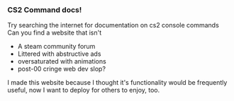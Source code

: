 ### CS2 Command docs!

Try searching the internet for documentation on cs2 console commands
Can you find a website that isn't

- A steam community forum
- Littered with abstructive ads
- oversaturated with animations
- post-00 cringe web dev slop?

I made this website because I thought it's functionality would be frequently useful, now I want to deploy for others to enjoy, too.
